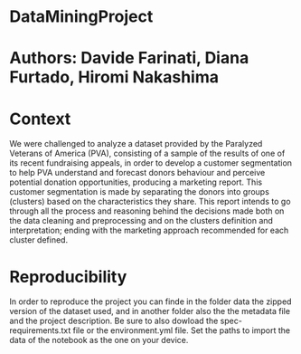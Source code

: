 # DataMiningProject

# Authors: Davide Farinati, Diana Furtado, Hiromi Nakashima

# Context

We were challenged to analyze a dataset provided by the Paralyzed Veterans of America (PVA), consisting of a sample of the results of one of its recent fundraising appeals, in order to develop a customer segmentation to help PVA understand and forecast donors behaviour and perceive potential donation opportunities, producing a marketing report.
This customer segmentation is made by separating the donors into groups (clusters) based on the characteristics they share.
This report intends to go through all the process and reasoning behind the decisions made both on the data cleaning and preprocessing and on the clusters definition and interpretation; ending with the marketing approach recommended for each cluster defined.

# Reproducibility

In order to reproduce the project you can finde in the folder data the zipped version of the dataset used, and in another folder also the the metadata file and the project description. Be sure to also dowload the spec-requirements.txt file or the environment.yml file. Set the paths to import the data of the notebook as the one on your device.
